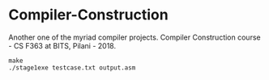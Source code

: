 # Compiler-Construction
Another one of the myriad compiler projects. Compiler Construction course - CS F363 at BITS, Pilani - 2018.

```
make
./stage1exe testcase.txt output.asm
 ```
